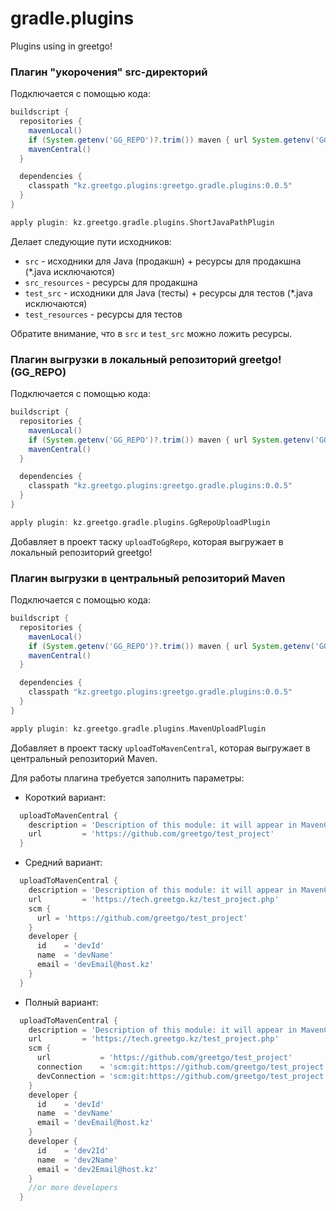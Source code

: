 # gradle.plugins

Plugins using in greetgo!

### Плагин "укорочения" src-директорий

Подключается с помощью кода:
```groovy
buildscript {
  repositories {
    mavenLocal()
    if (System.getenv('GG_REPO')?.trim()) maven { url System.getenv('GG_REPO') }
    mavenCentral()
  }

  dependencies {
    classpath "kz.greetgo.plugins:greetgo.gradle.plugins:0.0.5"
  }
}

apply plugin: kz.greetgo.gradle.plugins.ShortJavaPathPlugin
```

Делает следующие пути исходников:

* `src` - исходники для Java (продакшн) + ресурсы для продакшна (*.java исключаются)
* `src_resources` - ресурсы для продакшна
* `test_src` - исходники для Java (тесты) + ресурсы для тестов (*.java исключаются)
* `test_resources` - ресурсы для тестов

Обратите внимание, что в `src` и `test_src` можно ложить ресурсы.

### Плагин выгрузки в локальный репозиторий greetgo! (GG_REPO)

Подключается с помощью кода:
```groovy
buildscript {
  repositories {
    mavenLocal()
    if (System.getenv('GG_REPO')?.trim()) maven { url System.getenv('GG_REPO') }
    mavenCentral()
  }

  dependencies {
    classpath "kz.greetgo.plugins:greetgo.gradle.plugins:0.0.5"
  }
}

apply plugin: kz.greetgo.gradle.plugins.GgRepoUploadPlugin
```

Добавляет в проект таску `uploadToGgRepo`, которая выгружает в локальный репозиторий greetgo!

### Плагин выгрузки в центральный репозиторий Maven

Подключается с помощью кода:
```groovy
buildscript {
  repositories {
    mavenLocal()
    if (System.getenv('GG_REPO')?.trim()) maven { url System.getenv('GG_REPO') }
    mavenCentral()
  }

  dependencies {
    classpath "kz.greetgo.plugins:greetgo.gradle.plugins:0.0.5"
  }
}

apply plugin: kz.greetgo.gradle.plugins.MavenUploadPlugin
```

Добавляет в проект таску `uploadToMavenCentral`, которая выгружает в центральный репозиторий Maven.

Для работы плагина требуется заполнить параметры:

* Короткий вариант:
```groovy
  uploadToMavenCentral {
    description = 'Description of this module: it will appear in MavenCentral'
    url         = 'https://github.com/greetgo/test_project'
  }
```
* Средний вариант:
```groovy
  uploadToMavenCentral {
    description = 'Description of this module: it will appear in MavenCentral'
    url         = 'https://tech.greetgo.kz/test_project.php'
    scm {
      url = 'https://github.com/greetgo/test_project'
    }
    developer {
      id    = 'devId'
      name  = 'devName'
      email = 'devEmail@host.kz'
    }
  }
```
* Полный вариант:
```groovy
  uploadToMavenCentral {
    description = 'Description of this module: it will appear in MavenCentral'
    url         = 'https://tech.greetgo.kz/test_project.php'
    scm {
      url           = 'https://github.com/greetgo/test_project'
      connection    = 'scm:git:https://github.com/greetgo/test_project'
      devConnection = 'scm:git:https://github.com/greetgo/test_project'
    }
    developer {
      id    = 'devId'
      name  = 'devName'
      email = 'devEmail@host.kz'
    }
    developer {
      id    = 'dev2Id'
      name  = 'dev2Name'
      email = 'dev2Email@host.kz'
    }
    //or more developers
  }
```
